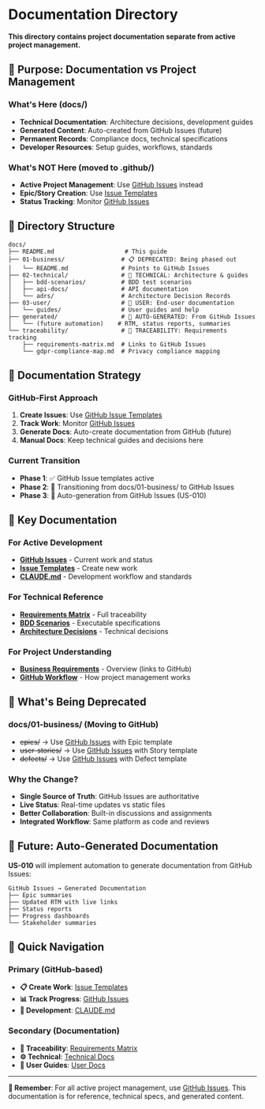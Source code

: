 # Documentation Directory

**This directory contains project documentation separate from active project management.**

## 🎯 Purpose: Documentation vs Project Management

### What's Here (docs/)
- **Technical Documentation**: Architecture decisions, development guides
- **Generated Content**: Auto-created from GitHub Issues (future)
- **Permanent Records**: Compliance docs, technical specifications
- **Developer Resources**: Setup guides, workflows, standards

### What's NOT Here (moved to .github/)
- **Active Project Management**: Use [GitHub Issues](../.github/README.md) instead
- **Epic/Story Creation**: Use [Issue Templates](../../../issues/new/choose)
- **Status Tracking**: Monitor [GitHub Issues](../../../issues)

## 📁 Directory Structure

```
docs/
├── README.md                    # This guide
├── 01-business/                # 📋 DEPRECATED: Being phased out
│   └── README.md               # Points to GitHub Issues
├── 02-technical/               # 🔧 TECHNICAL: Architecture & guides
│   ├── bdd-scenarios/          # BDD test scenarios
│   ├── api-docs/               # API documentation
│   └── adrs/                   # Architecture Decision Records
├── 03-user/                    # 👤 USER: End-user documentation
│   └── guides/                 # User guides and help
├── generated/                  # 🤖 AUTO-GENERATED: From GitHub Issues
│   └── (future automation)    # RTM, status reports, summaries
└── traceability/               # 🔗 TRACEABILITY: Requirements tracking
    ├── requirements-matrix.md  # Links to GitHub Issues
    └── gdpr-compliance-map.md  # Privacy compliance mapping
```

## 🔄 Documentation Strategy

### GitHub-First Approach
1. **Create Issues**: Use [GitHub Issue Templates](../.github/ISSUE_TEMPLATE/)
2. **Track Work**: Monitor [GitHub Issues](../../../issues)
3. **Generate Docs**: Auto-create documentation from GitHub (future)
4. **Manual Docs**: Keep technical guides and decisions here

### Current Transition
- **Phase 1**: ✅ GitHub Issue templates active
- **Phase 2**: 🔄 Transitioning from docs/01-business/ to GitHub Issues
- **Phase 3**: 🔮 Auto-generation from GitHub Issues (US-010)

## 📖 Key Documentation

### For Active Development
- **[GitHub Issues](../../../issues)** - Current work and status
- **[Issue Templates](../../../issues/new/choose)** - Create new work
- **[CLAUDE.md](../CLAUDE.md)** - Development workflow and standards

### For Technical Reference
- **[Requirements Matrix](traceability/requirements-matrix.md)** - Full traceability
- **[BDD Scenarios](02-technical/bdd-scenarios/)** - Executable specifications
- **[Architecture Decisions](02-technical/adrs/)** - Technical decisions

### For Project Understanding
- **[Business Requirements](01-business/README.md)** - Overview (links to GitHub)
- **[GitHub Workflow](../.github/GITHUB_WORKFLOW.md)** - How project management works

## 🚫 What's Being Deprecated

### docs/01-business/ (Moving to GitHub)
- ~~epics/~~ → Use [GitHub Issues](../../../issues) with Epic template
- ~~user-stories/~~ → Use [GitHub Issues](../../../issues) with Story template
- ~~defects/~~ → Use [GitHub Issues](../../../issues) with Defect template

### Why the Change?
- **Single Source of Truth**: GitHub Issues are authoritative
- **Live Status**: Real-time updates vs static files
- **Better Collaboration**: Built-in discussions and assignments
- **Integrated Workflow**: Same platform as code and reviews

## 🤖 Future: Auto-Generated Documentation

**US-010** will implement automation to generate documentation from GitHub Issues:

```
GitHub Issues → Generated Documentation
├── Epic summaries
├── Updated RTM with live links
├── Status reports
├── Progress dashboards
└── Stakeholder summaries
```

## 🔗 Quick Navigation

### Primary (GitHub-based)
- **📋 Create Work**: [Issue Templates](../../../issues/new/choose)
- **📊 Track Progress**: [GitHub Issues](../../../issues)
- **🔧 Development**: [CLAUDE.md](../CLAUDE.md)

### Secondary (Documentation)
- **🔗 Traceability**: [Requirements Matrix](traceability/requirements-matrix.md)
- **⚙️ Technical**: [Technical Docs](02-technical/)
- **👤 User Guides**: [User Docs](03-user/)

---

**📌 Remember**: For all active project management, use [GitHub Issues](../../../issues). This documentation is for reference, technical specs, and generated content.
